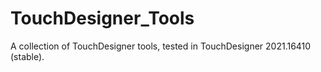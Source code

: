 # TouchDesigner_Tools
A collection of TouchDesigner tools, tested in TouchDesigner 2021.16410 (stable).
